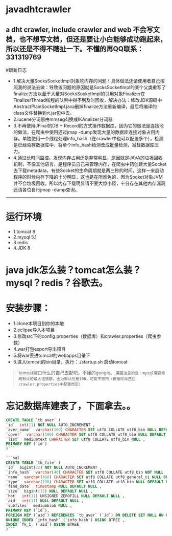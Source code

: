 # javadhtcrawler
a dht crawler, include crawler and web
不会写文档，也不想写文档，但还是要让小白能够成功跑起来，所以还是不得不瞎扯一下。不懂的再QQ联系：331319769
---------------------------------------
#跟新日志
* 1.解决大量SocksSocketImpl对象吃内存的问题！具体做法还请使用者自己按照我的说法去做：导致该问题的原因就是SocksSocketImpl的某个父类重写了finalize方法以至于大量对SocksSocketImpl的引用对象Finalizer在FinalizerThread线程的队列中得不到及时回收，解决办法：修改JDK源码中AbstractPlainSocketImpl.java删掉finalize方法重新编译，最后将编译的class文件替换到rt.jar包中去。
* 2.lucene分词器由mmseg4j换成IKAnalizer分词器
* 3.不再使用JFinal的DB + Record的方式操作数据库，因为它的做法是连接池的做法，在爬虫中使用通过jmap -dump发现大量的数据库连接对象占用内存。单独使用一个线程处理info_hash（在crawler中也可以配置多个），检测是已经否存数据库中，将单个info_hash检测改成批量检测，减轻数据库压力。
* 4.通过长时间监控，发现内存占用还是非常明显，原因就是JAVA的垃圾回收机制，不像其他语言，是程序员自己来管理内存，在爬虫中药创建大量Socket去下载metadata，有些Socket的生命周期就是两三秒的时间，这样一来启动程序的时候内存下降的十分明显，这也是在所难免的，因为Socket对象JVM并不会垃圾回收。所以内存下载明显请不要大惊小怪，十分存在其他内存漏洞还请各位自行jmap -dump查询。
------------------------
# 运行环境
* 1.tomcat 8
* 2.mysql 5.1
* 3.redis
* 4.JDK 8

# java jdk怎么装？tomcat怎么装？mysql？redis？谷歌去。

# 安装步骤：
* 1.clone本项目到你的本地
* 2.eclipse导入本项目
* 3.修改src下的config.properties（数据库）和crawler.properties（爬虫参数）
* 4.war打包export导出项目
* 5.将war丢进tomcat的webapps目录下
* 6.进入tomcat的bin目录，执行：./startup.sh 启动tomcat

>tomcat端口什么的自己去配吧，不懂的google。
>`需要注意的是：mysql需要修改默认的最大连接数，因为默认的是100，可能不够用（根据你自己在crawler.properties中配置而定）`

忘记数据库建表了，下面拿去。。
================
```sql
CREATE TABLE `tb_aver` (
`id`  int(11) NOT NULL AUTO_INCREMENT ,
`aver_name`  varchar(100) CHARACTER SET utf8 COLLATE utf8_bin NULL DEFAULT NULL ,
`cover`  varchar(100) CHARACTER SET utf8 COLLATE utf8_bin NULL DEFAULT NULL ,
`list`  mediumtext CHARACTER SET utf8 COLLATE utf8_bin NULL ,
PRIMARY KEY (`id`)
)```

```sql
CREATE TABLE `tb_file` (
`id`  bigint(32) NOT NULL AUTO_INCREMENT ,
`info_hash`  varchar(40) CHARACTER SET utf8 COLLATE utf8_bin NOT NULL ,
`name`  varchar(400) CHARACTER SET utf8 COLLATE utf8_general_ci NULL DEFAULT NULL ,
`type`  varchar(100) CHARACTER SET utf8 COLLATE utf8_bin NULL DEFAULT NULL ,
`find_date`  timestamp NULL DEFAULT NULL ,
`size`  bigint(32) NULL DEFAULT NULL ,
`hot`  int(11) UNSIGNED ZEROFILL NULL DEFAULT NULL ,
`aid`  int(11) NULL DEFAULT NULL ,
`subfiles`  mediumblob NULL ,
PRIMARY KEY (`id`),
FOREIGN KEY (`aid`) REFERENCES `tb_aver` (`id`) ON DELETE SET NULL ON UPDATE NO ACTION,
UNIQUE INDEX `info_hash` (`info_hash`) USING BTREE ,
INDEX `fk_1` (`aid`) USING BTREE 
)```
